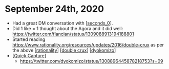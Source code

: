 # September 24th, 2020
- Had a great DM conversation with [[seconds_0]].
- Did 1 like = 1 thought about the Agora and it did well: https://twitter.com/flancian/status/1309088913194188801
- Started reading https://www.rationality.org/resources/updates/2016/double-crux as per the above [[rationality]] [[double crux]] [[dyokomizo]]
- [[Quick Capture]]
    - https://twitter.com/dyokomizo/status/1308896445878218753?s=09



[//begin]: # "Autogenerated link references for markdown compatibility"
[seconds_0]: ../seconds_0 "Seconds_0"
[rationality]: ../rationality "rationality"
[double crux]: ../double-crux "Double Crux"
[dyokomizo]: ../dyokomizo "Dyokomizo"
[Quick Capture]: ../quick-capture "Quick Capture"
[//end]: # "Autogenerated link references"